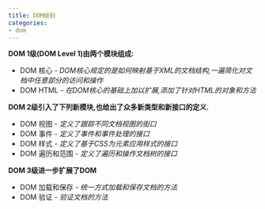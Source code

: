 ```yaml
---
title: DOM级别
categories:
- dom
---
```

**DOM 1级(DOM Level 1)由两个模块组成:**
- DOM 核心 - *DOM核心规定的是如何映射基于XML的文档结构,一遍简化对文档中任意部分的访问和操作*
- DOM HTML - *在DOM核心的基础上加以扩展,添加了针对HTML的对象和方法*

**DOM 2级引入了下列新模块,也给出了众多新类型和新接口的定义.**
- DOM 视图 - *定义了跟踪不同文档视图的街口*
- DOM 事件 - *定义了事件和事件处理的接口*
- DOM 样式 - *定义了基于CSS为元素应用样式的接口*
- DOM 遍历和范围 - *定义了遍历和操作文档树的接口*

**DOM 3级进一步扩展了DOM**
- DOM 加载和保存 - *统一方式加载和保存文档的方法*
- DOM 验证 - *验证文档的方法*
